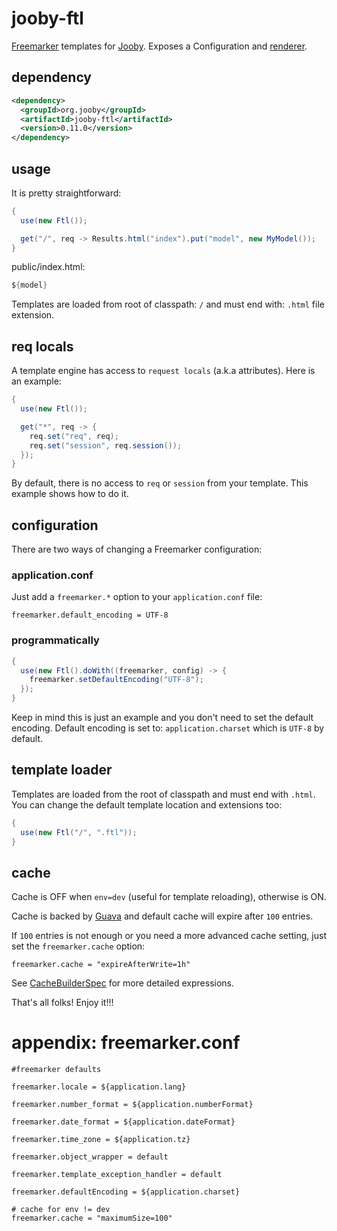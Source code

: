 # jooby-ftl

[Freemarker](http://freemarker.org) templates for [Jooby](/). Exposes a Configuration and [renderer](/apidocs/org/jooby/Renderer.html).

## dependency

```xml
<dependency>
  <groupId>org.jooby</groupId>
  <artifactId>jooby-ftl</artifactId>
  <version>0.11.0</version>
</dependency>
```

## usage
It is pretty straightforward:

```java
{
  use(new Ftl());

  get("/", req -> Results.html("index").put("model", new MyModel());
}
```

public/index.html:

```java
${model}
```

Templates are loaded from root of classpath: ```/``` and must end with: ```.html```
file extension.

## req locals

A template engine has access to ```request locals``` (a.k.a attributes). Here is an example:

```java
{
  use(new Ftl());

  get("*", req -> {
    req.set("req", req);
    req.set("session", req.session());
  });
}
```

By default, there is no access to ```req``` or ```session``` from your template. This example shows how to do it.


## configuration
There are two ways of changing a Freemarker configuration:

### application.conf
Just add a ```freemarker.*``` option to your ```application.conf``` file:

```properties
freemarker.default_encoding = UTF-8
```

### programmatically

```java
{
  use(new Ftl().doWith((freemarker, config) -> {
    freemarker.setDefaultEncoding("UTF-8");
  });
}
```

Keep in mind this is just an example and you don't need to set the default encoding. Default
encoding is set to: ```application.charset``` which is ```UTF-8``` by default.

## template loader
Templates are loaded from the root of classpath and must end with ```.html```. You can
change the default template location and extensions too:

```java
{
  use(new Ftl("/", ".ftl"));
}
```

## cache

Cache is OFF when ```env=dev``` (useful for template reloading), otherwise is ON.

Cache is backed by [Guava](https://github.com/google/guava) and default cache will expire after ```100``` entries.

If ```100``` entries is not enough or you need a more advanced cache setting, just set the
```freemarker.cache``` option:

```properties
freemarker.cache = "expireAfterWrite=1h"
```

See [CacheBuilderSpec](http://docs.guava-libraries.googlecode.com/git/javadoc/com/google/common/cache/CacheBuilderSpec.html) for more detailed expressions.

That's all folks! Enjoy it!!!

# appendix: freemarker.conf

```properties
#freemarker defaults

freemarker.locale = ${application.lang}

freemarker.number_format = ${application.numberFormat}

freemarker.date_format = ${application.dateFormat}

freemarker.time_zone = ${application.tz}

freemarker.object_wrapper = default

freemarker.template_exception_handler = default

freemarker.defaultEncoding = ${application.charset}

# cache for env != dev
freemarker.cache = "maximumSize=100"

```
